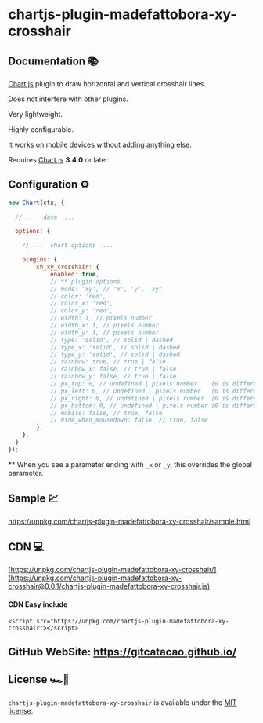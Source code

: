 # chartjs-plugin-madefattobora-xy-crosshair

## Documentation 📚


[Chart.js](http://www.chartjs.org/) plugin to draw horizontal and vertical crosshair lines.

Does not interfere with other plugins.

Very lightweight.

Highly configurable.

It works on mobile devices without adding anything else.

Requires [Chart.js](https://github.com/chartjs/Chart.js/releases) **3.4.0** or later.




## Configuration ⚙️

```javascript
new Chart(ctx, {
	
  // ...  data  ...

  options: {

    // ...  chart options  ...

	plugins: {
		ch_xy_crosshair: {
			enabled: true,
			// ** plugin options
			// mode: 'xy', // 'x', 'y', 'xy' 
			// color: 'red',
			// color_x: 'red',
			// color_y: 'red',
			// width: 1, // pixels number
			// width_x: 1, // pixels number
			// width_y: 1, // pixels number
			// type: 'solid', // solid | dashed
			// type_x: 'solid', // solid | dashed
			// type_y: 'solid', // solid | dashed
			// rainbow: true, // true | false
			// rainbow_x: false, // true | false
			// rainbow_y: false, // true | false
			// px_top: 0, // undefined | pixels number    [0 is different from undefined]
			// px_left: 0, // undefined | pixels number   [0 is different from undefined]
			// px_right: 0, // undefined | pixels number  [0 is different from undefined]
			// px_bottom: 0, // undefined | pixels number [0 is different from undefined]
			// mobile: false, // true, false
			// hide_when_mousedown: false, // true, false
		},
	},
  }
});
```

** When you see a parameter ending with `_x` or `_y`, this overrides the global parameter.

## Sample 💹
https://unpkg.com/chartjs-plugin-madefattobora-xy-crosshair/sample.html

## CDN 💻
[https://unpkg.com/chartjs-plugin-madefattobora-xy-crosshair/](https://unpkg.com/chartjs-plugin-madefattobora-xy-crosshair@0.0.1/chartjs-plugin-madefattobora-xy-crosshair.js)

#### CDN Easy include
```
<script src="https://unpkg.com/chartjs-plugin-madefattobora-xy-crosshair"></script>
```

## GitHub WebSite: https://gitcatacao.github.io/

## License 🏎️🍒


`chartjs-plugin-madefattobora-xy-crosshair` is available under the [MIT license](LICENSE.md).










